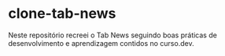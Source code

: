 # clone-tab-news
Neste repositório recreei o Tab News seguindo boas práticas de desenvolvimento e aprendizagem contidos no curso.dev.
